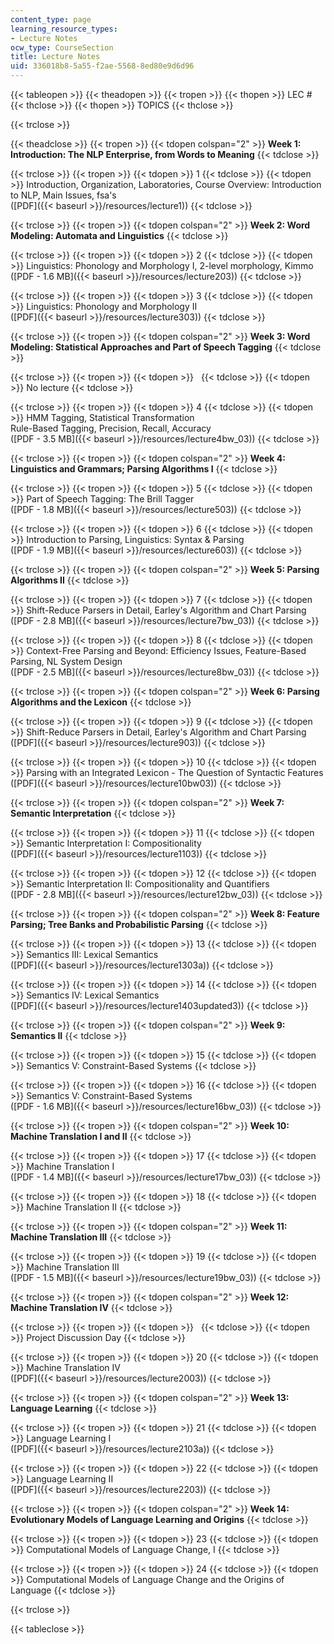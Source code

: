 ```yaml
---
content_type: page
learning_resource_types:
- Lecture Notes
ocw_type: CourseSection
title: Lecture Notes
uid: 336018b8-5a55-f2ae-5568-8ed80e9d6d96
---
```


{{< tableopen >}}
{{< theadopen >}}
{{< tropen >}}
{{< thopen >}}
LEC #
{{< thclose >}}
{{< thopen >}}
TOPICS
{{< thclose >}}

{{< trclose >}}

{{< theadclose >}}
{{< tropen >}}
{{< tdopen colspan="2" >}}
**Week 1: Introduction: The NLP Enterprise, from Words to Meaning**
{{< tdclose >}}

{{< trclose >}}
{{< tropen >}}
{{< tdopen >}}
1
{{< tdclose >}}
{{< tdopen >}}
Introduction, Organization, Laboratories, Course Overview: Introduction to NLP, Main Issues, fsa's  
([PDF]({{< baseurl >}}/resources/lecture1))
{{< tdclose >}}

{{< trclose >}}
{{< tropen >}}
{{< tdopen colspan="2" >}}
**Week 2: Word Modeling: Automata and Linguistics**
{{< tdclose >}}

{{< trclose >}}
{{< tropen >}}
{{< tdopen >}}
2
{{< tdclose >}}
{{< tdopen >}}
Linguistics: Phonology and Morphology I, 2-level morphology, Kimmo  
([PDF - 1.6 MB]({{< baseurl >}}/resources/lecture203))
{{< tdclose >}}

{{< trclose >}}
{{< tropen >}}
{{< tdopen >}}
3
{{< tdclose >}}
{{< tdopen >}}
Linguistics: Phonology and Morphology II  
([PDF]({{< baseurl >}}/resources/lecture303))
{{< tdclose >}}

{{< trclose >}}
{{< tropen >}}
{{< tdopen colspan="2" >}}
**Week 3: Word Modeling: Statistical Approaches and Part of Speech Tagging**
{{< tdclose >}}

{{< trclose >}}
{{< tropen >}}
{{< tdopen >}}
 
{{< tdclose >}}
{{< tdopen >}}
No lecture
{{< tdclose >}}

{{< trclose >}}
{{< tropen >}}
{{< tdopen >}}
4
{{< tdclose >}}
{{< tdopen >}}
HMM Tagging, Statistical Transformation  
Rule-Based Tagging, Precision, Recall, Accuracy  
([PDF - 3.5 MB]({{< baseurl >}}/resources/lecture4bw_03))
{{< tdclose >}}

{{< trclose >}}
{{< tropen >}}
{{< tdopen colspan="2" >}}
**Week 4: Linguistics and Grammars; Parsing Algorithms I**
{{< tdclose >}}

{{< trclose >}}
{{< tropen >}}
{{< tdopen >}}
5
{{< tdclose >}}
{{< tdopen >}}
Part of Speech Tagging: The Brill Tagger  
([PDF - 1.8 MB]({{< baseurl >}}/resources/lecture503))
{{< tdclose >}}

{{< trclose >}}
{{< tropen >}}
{{< tdopen >}}
6
{{< tdclose >}}
{{< tdopen >}}
Introduction to Parsing, Linguistics: Syntax & Parsing  
([PDF - 1.9 MB]({{< baseurl >}}/resources/lecture603))
{{< tdclose >}}

{{< trclose >}}
{{< tropen >}}
{{< tdopen colspan="2" >}}
**Week 5: Parsing Algorithms II**
{{< tdclose >}}

{{< trclose >}}
{{< tropen >}}
{{< tdopen >}}
7
{{< tdclose >}}
{{< tdopen >}}
Shift-Reduce Parsers in Detail, Earley's Algorithm and Chart Parsing  
([PDF - 2.8 MB]({{< baseurl >}}/resources/lecture7bw_03))
{{< tdclose >}}

{{< trclose >}}
{{< tropen >}}
{{< tdopen >}}
8
{{< tdclose >}}
{{< tdopen >}}
Context-Free Parsing and Beyond: Efficiency Issues, Feature-Based Parsing, NL System Design  
([PDF - 2.5 MB]({{< baseurl >}}/resources/lecture8bw_03))
{{< tdclose >}}

{{< trclose >}}
{{< tropen >}}
{{< tdopen colspan="2" >}}
**Week 6: Parsing Algorithms and the Lexicon**
{{< tdclose >}}

{{< trclose >}}
{{< tropen >}}
{{< tdopen >}}
9
{{< tdclose >}}
{{< tdopen >}}
Shift-Reduce Parsers in Detail, Earley's Algorithm and Chart Parsing ([PDF]({{< baseurl >}}/resources/lecture903))
{{< tdclose >}}

{{< trclose >}}
{{< tropen >}}
{{< tdopen >}}
10
{{< tdclose >}}
{{< tdopen >}}
Parsing with an Integrated Lexicon - The Question of Syntactic Features  
([PDF]({{< baseurl >}}/resources/lecture10bw03))
{{< tdclose >}}

{{< trclose >}}
{{< tropen >}}
{{< tdopen colspan="2" >}}
**Week 7: Semantic Interpretation**
{{< tdclose >}}

{{< trclose >}}
{{< tropen >}}
{{< tdopen >}}
11
{{< tdclose >}}
{{< tdopen >}}
Semantic Interpretation I: Compositionality  
([PDF]({{< baseurl >}}/resources/lecture1103))
{{< tdclose >}}

{{< trclose >}}
{{< tropen >}}
{{< tdopen >}}
12
{{< tdclose >}}
{{< tdopen >}}
Semantic Interpretation II: Compositionality and Quantifiers  
([PDF - 2.8 MB]({{< baseurl >}}/resources/lecture12bw_03))
{{< tdclose >}}

{{< trclose >}}
{{< tropen >}}
{{< tdopen colspan="2" >}}
**Week 8: Feature Parsing; Tree Banks and Probabilistic Parsing**
{{< tdclose >}}

{{< trclose >}}
{{< tropen >}}
{{< tdopen >}}
13
{{< tdclose >}}
{{< tdopen >}}
Semantics III: Lexical Semantics  
([PDF]({{< baseurl >}}/resources/lecture1303a))
{{< tdclose >}}

{{< trclose >}}
{{< tropen >}}
{{< tdopen >}}
14
{{< tdclose >}}
{{< tdopen >}}
Semantics IV: Lexical Semantics  
([PDF]({{< baseurl >}}/resources/lecture1403updated3))
{{< tdclose >}}

{{< trclose >}}
{{< tropen >}}
{{< tdopen colspan="2" >}}
**Week 9: Semantics II**
{{< tdclose >}}

{{< trclose >}}
{{< tropen >}}
{{< tdopen >}}
15
{{< tdclose >}}
{{< tdopen >}}
Semantics V: Constraint-Based Systems
{{< tdclose >}}

{{< trclose >}}
{{< tropen >}}
{{< tdopen >}}
16
{{< tdclose >}}
{{< tdopen >}}
Semantics V: Constraint-Based Systems  
([PDF - 1.6 MB]({{< baseurl >}}/resources/lecture16bw_03))
{{< tdclose >}}

{{< trclose >}}
{{< tropen >}}
{{< tdopen colspan="2" >}}
**Week 10: Machine Translation I and II**
{{< tdclose >}}

{{< trclose >}}
{{< tropen >}}
{{< tdopen >}}
17
{{< tdclose >}}
{{< tdopen >}}
Machine Translation I  
([PDF - 1.4 MB]({{< baseurl >}}/resources/lecture17bw_03))
{{< tdclose >}}

{{< trclose >}}
{{< tropen >}}
{{< tdopen >}}
18
{{< tdclose >}}
{{< tdopen >}}
Machine Translation II
{{< tdclose >}}

{{< trclose >}}
{{< tropen >}}
{{< tdopen colspan="2" >}}
**Week 11: Machine Translation III**
{{< tdclose >}}

{{< trclose >}}
{{< tropen >}}
{{< tdopen >}}
19
{{< tdclose >}}
{{< tdopen >}}
Machine Translation III  
([PDF - 1.5 MB]({{< baseurl >}}/resources/lecture19bw_03))
{{< tdclose >}}

{{< trclose >}}
{{< tropen >}}
{{< tdopen colspan="2" >}}
**Week 12: Machine Translation IV**
{{< tdclose >}}

{{< trclose >}}
{{< tropen >}}
{{< tdopen >}}
 
{{< tdclose >}}
{{< tdopen >}}
Project Discussion Day
{{< tdclose >}}

{{< trclose >}}
{{< tropen >}}
{{< tdopen >}}
20
{{< tdclose >}}
{{< tdopen >}}
Machine Translation IV  
([PDF]({{< baseurl >}}/resources/lecture2003))
{{< tdclose >}}

{{< trclose >}}
{{< tropen >}}
{{< tdopen colspan="2" >}}
**Week 13: Language Learning**
{{< tdclose >}}

{{< trclose >}}
{{< tropen >}}
{{< tdopen >}}
21
{{< tdclose >}}
{{< tdopen >}}
Language Learning I  
([PDF]({{< baseurl >}}/resources/lecture2103a))
{{< tdclose >}}

{{< trclose >}}
{{< tropen >}}
{{< tdopen >}}
22
{{< tdclose >}}
{{< tdopen >}}
Language Learning II  
([PDF]({{< baseurl >}}/resources/lecture2203))
{{< tdclose >}}

{{< trclose >}}
{{< tropen >}}
{{< tdopen colspan="2" >}}
**Week 14: Evolutionary Models of Language Learning and Origins**
{{< tdclose >}}

{{< trclose >}}
{{< tropen >}}
{{< tdopen >}}
23
{{< tdclose >}}
{{< tdopen >}}
Computational Models of Language Change, I
{{< tdclose >}}

{{< trclose >}}
{{< tropen >}}
{{< tdopen >}}
24
{{< tdclose >}}
{{< tdopen >}}
Computational Models of Language Change and the Origins of Language
{{< tdclose >}}

{{< trclose >}}

{{< tableclose >}}